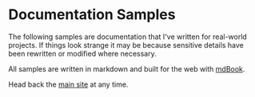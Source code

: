 # Documentation Samples

The following samples are documentation that I've written for real-world projects. If things look strange it may be because sensitive details have been rewritten or modified where necessary.

All samples are written in markdown and built for the web with [mdBook](https://rust-lang.github.io/mdBook/).

Head back the [main site](https://jamesteitsworth.com) at any time.